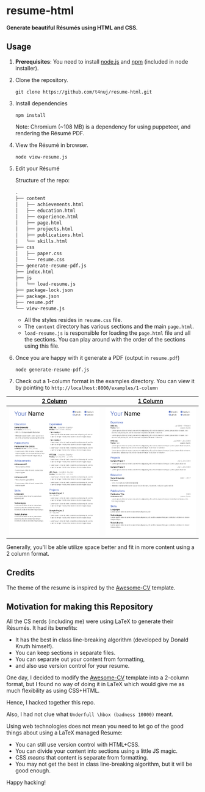 # resume-html
**Generate beautiful Résumés using HTML and CSS.** 

## Usage

1. **Prerequisites**: You need to install [node.js](https://nodejs.org/en/download/) and [npm](https://www.npmjs.com/get-npm) (included in node installer).
1. Clone the repository.

   ```
   git clone https://github.com/t4nuj/resume-html.git
   ```
1. Install dependencies

   ```
   npm install
   ```
   Note: Chromium (~108 MB) is a dependency for using puppeteer, and rendering the Résumé PDF.
1. View the Résumé in browser.

   ```
   node view-resume.js
   ```
1. Edit your Résumé

   Structure of the repo:
   ```
   .
   ├── content
   │   ├── achievements.html
   │   ├── education.html
   │   ├── experience.html
   │   ├── page.html
   │   ├── projects.html
   │   ├── publications.html
   │   └── skills.html
   ├── css
   │   ├── paper.css
   │   └── resume.css
   ├── generate-resume-pdf.js
   ├── index.html
   ├── js
   │   └── load-resume.js
   ├── package-lock.json
   ├── package.json
   ├── resume.pdf
   └── view-resume.js
   ```

   * All the styles resides in `resume.css` file.
   * The `content` directory has various sections and the main `page.html`.
   * `load-resume.js` is responsible for loading the `page.html` file and all the sections. You can play around with the order of the sections using this file.

1. Once you are happy with it generate a PDF (output in `resume.pdf`)

   ```
   node generate-resume-pdf.js
   ```
1. Check out a 1-column format in the examples directory. You can view it by pointing to `http://localhost:8000/examples/1-column`



 [2 Column](https://github.com/t4nuj/resume-html/blob/master/resume.pdf) |   [1 Column](https://github.com/t4nuj/resume-html/blob/master/examples/1-column/1-column-resume.pdf)
--- | ---
![2-Column Style](https://raw.githubusercontent.com/t4nuj/resume-html/master/examples/2-column.png) | ![2-Column Style](https://raw.githubusercontent.com/t4nuj/resume-html/master/examples/1-column.png)

Generally, you'll be able utilize space better and fit in more content using a 2 column format.

## Credits
The theme of the resume is inspired by the [Awesome-CV](https://github.com/posquit0/Awesome-CV) template.

## Motivation for making this Repository
All the CS nerds (including me) were using LaTeX to generate their Résumés. It had its benefits: 

* It has the best in class line-breaking algorithm (developed by Donald Knuth himself).
* You can keep sections in separate files.
* You can separate out your content from formatting,
* and also use version control for your resume. 

One day, I decided to modify the [Awesome-CV](https://github.com/posquit0/Awesome-CV) template into a 2-column format, but I found no way of doing it in LaTeX which would give me as much flexibility as using CSS+HTML.  

Hence, I hacked together this repo.

Also, I had not clue what `Underfull \hbox (badness 10000)` meant.

Using web technologies does not mean you need to let go of the good things about using a LaTeX managed Resume:

* You can still use version control with HTML+CSS.
* You can divide your content into sections using a little JS magic.
* CSS *means* that content is separate from formatting.
* You may not get the best in class line-breaking algorithm, but it will be good enough.

Happy hacking!


